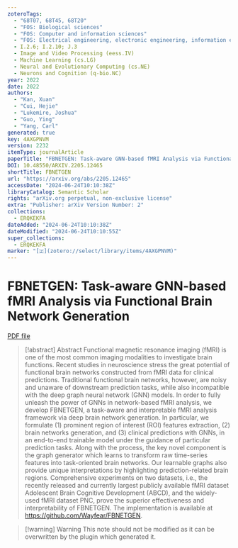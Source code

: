 ```yaml
---
zoteroTags:
  - "68T07, 68T45, 68T20"
  - "FOS: Biological sciences"
  - "FOS: Computer and information sciences"
  - "FOS: Electrical engineering, electronic engineering, information engineering"
  - I.2.6; I.2.10; J.3
  - Image and Video Processing (eess.IV)
  - Machine Learning (cs.LG)
  - Neural and Evolutionary Computing (cs.NE)
  - Neurons and Cognition (q-bio.NC)
year: 2022
date: 2022
authors:
  - "Kan, Xuan"
  - "Cui, Hejie"
  - "Lukemire, Joshua"
  - "Guo, Ying"
  - "Yang, Carl"
generated: true
key: 4AXGPNVM
version: 2232
itemType: journalArticle
paperTitle: "FBNETGEN: Task-aware GNN-based fMRI Analysis via Functional Brain Network Generation"
DOI: 10.48550/ARXIV.2205.12465
shortTitle: FBNETGEN
url: "https://arxiv.org/abs/2205.12465"
accessDate: "2024-06-24T10:10:38Z"
libraryCatalog: Semantic Scholar
rights: "arXiv.org perpetual, non-exclusive license"
extra: "Publisher: arXiv Version Number: 2"
collections:
  - ERQKEKFA
dateAdded: "2024-06-24T10:10:38Z"
dateModified: "2024-06-24T10:10:55Z"
super_collections:
  - ERQKEKFA
marker: "[🇿](zotero://select/library/items/4AXGPNVM)"
---
```


# FBNETGEN: Task-aware GNN-based fMRI Analysis via Functional Brain Network Generation

[PDF file](/Papers/PDFs/Kan%20et%20al.%202022undefined%20-%20FBNETGEN%20Task-aware%20GNN-based%20fMRI%20Analysis%20via%20Functional%20Brain%20Network%20Generation.pdf)

> [!abstract] Abstract
> Functional magnetic resonance imaging (fMRI) is one of the most common imaging modalities to investigate brain functions. Recent studies in neuroscience stress the great potential of functional brain networks constructed from fMRI data for clinical predictions. Traditional functional brain networks, however, are noisy and unaware of downstream prediction tasks, while also incompatible with the deep graph neural network (GNN) models. In order to fully unleash the power of GNNs in network-based fMRI analysis, we develop FBNETGEN, a task-aware and interpretable fMRI analysis framework via deep brain network generation. In particular, we formulate (1) prominent region of interest (ROI) features extraction, (2) brain networks generation, and (3) clinical predictions with GNNs, in an end-to-end trainable model under the guidance of particular prediction tasks. Along with the process, the key novel component is the graph generator which learns to transform raw time-series features into task-oriented brain networks. Our learnable graphs also provide unique interpretations by highlighting prediction-related brain regions. Comprehensive experiments on two datasets, i.e., the recently released and currently largest publicly available fMRI dataset Adolescent Brain Cognitive Development (ABCD), and the widely-used fMRI dataset PNC, prove the superior effectiveness and interpretability of FBNETGEN. The implementation is available at https://github.com/Wayfear/FBNETGEN.

>[!warning] Warning
> This note should not be modified as it can be overwritten by the plugin which generated it.

